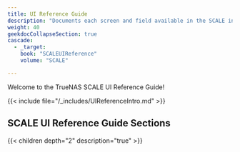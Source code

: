 ```yaml
---
title: UI Reference Guide
description: "Documents each screen and field available in the SCALE interface. Articles are organized parallel to the SCALE interface layout."
weight: 40
geekdocCollapseSection: true
cascade:
  - _target:
    book: "SCALEUIReference"
    volume: "SCALE"

---
```


Welcome to the TrueNAS SCALE UI Reference Guide!

{{< include file="/_includes/UIReferenceIntro.md" >}}

## SCALE UI Reference Guide Sections

{{< children depth="2" description="true" >}}
